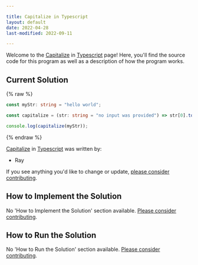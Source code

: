 ```yaml
---

title: Capitalize in Typescript
layout: default
date: 2022-04-28
last-modified: 2022-09-11

---
```


Welcome to the [Capitalize](https://sampleprograms.io/projects/capitalize) in [Typescript](https://sampleprograms.io/languages/typescript) page! Here, you'll find the source code for this program as well as a description of how the program works.

## Current Solution

{% raw %}

```typescript
const myStr: string = "hello world";

const capitalize = (str: string = "no input was provided") => str[0].toUpperCase() + str.slice(1);

console.log(capitalize(myStr));
```

{% endraw %}

[Capitalize](https://sampleprograms.io/projects/capitalize) in [Typescript](https://sampleprograms.io/languages/typescript) was written by:

- Ray

If you see anything you'd like to change or update, [please consider contributing](https://github.com/TheRenegadeCoder/sample-programs).

## How to Implement the Solution

No 'How to Implement the Solution' section available. [Please consider contributing](https://github.com/TheRenegadeCoder/sample-programs-website).

## How to Run the Solution

No 'How to Run the Solution' section available. [Please consider contributing](https://github.com/TheRenegadeCoder/sample-programs-website).